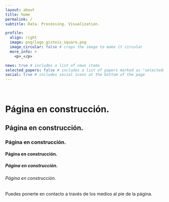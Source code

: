 ```yaml
---
layout: about
title: home
permalink: /
subtitle: Data. Processing. Visualization.

profile:
  align: right
  image: png/logo_gisteiz_square.png
  image_circular: false # crops the image to make it circular
  more_info: >
    <p>_</p>

news: true # includes a list of news items
selected_papers: false # includes a list of papers marked as "selected={true}"
social: true # includes social icons at the bottom of the page
---
```



<br>
<h1 class="protest">Página en construcción.</h1>
<h2 class="protest">Página en construcción.</h2>
<h3 class="protest">Página en construcción.</h3>
<h4 class="protest">Página en construcción.</h4>
<h5 class="protest">Página en construcción.</h5>
<h6 class="protest">Página en construcción.</h6>
Puedes ponerte en contacto a través de los medios al pie de la página.
